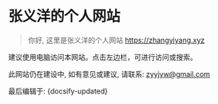 # 张义洋的个人网站
<!-- 你终于爬过来了, 欢迎你! -->
> 你好, 这里是张义洋的个人网站 https://zhangyiyang.xyz
<!-- > ![img](climb.gif) -->
<!-- > [cli2mb](ad.mp4 ':include :type=video width=100% height=400px') -->
<!-- [cinwell website](https://cinwell.com ':include :type=iframe width=100%') -->
<!-- > 你想怎么爬? 请在左下方边栏内选择。 -->

建议使用电脑访问本网站。点击左边栏，可进行访问或搜索。  

此网站仍在建设中, 如有意见或建议, 请联系: zyyjyw@gmail.com


  
<!-- ![logo](icon.svg ':size=100') -->
  
  
  






最后编辑于: {docsify-updated}